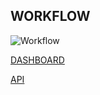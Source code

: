 ## WORKFLOW 


![Workflow](https://github.com/fakhrirobi/ML_Pacmann_5/blob/main/Workflow.PNG)





[DASHBOARD](https://price-anomaly-dashboard.up.railway.app/)




[API](https://cabaimerahanomalyapi-production.up.railway.app/docs)

